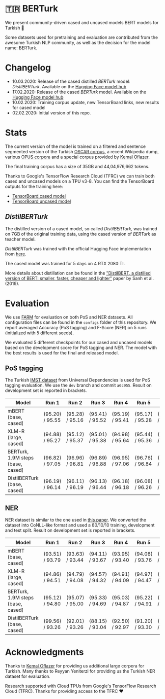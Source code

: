 # 🇹🇷 BERTurk

We present community-driven cased and uncased models BERT models for Turkish 🎉

Some datasets used for pretraining and evaluation are contributed from the
awesome Turkish NLP community, as well as the decision for the model name: BERTurk.

# Changelog

* 10.03.2020: Release of the cased distilled *BERTurk* model: *DistilBERTurk*.
              Available on the [Hugging Face model hub](https://huggingface.co/dbmdz/distilbert-base-turkish-cased)
* 17.02.2020: Release of the cased *BERTurk* model.
              Available on the [Hugging Face model hub](https://huggingface.co/dbmdz/bert-base-turkish-cased)
* 10.02.2020: Training corpus update, new TensorBoard links, new results for cased model
* 02.02.2020: Initial version of this repo.

# Stats

The current version of the model is trained on a filtered and sentence
segmented version of the Turkish [OSCAR corpus](https://traces1.inria.fr/oscar/),
a recent Wikipedia dump, various [OPUS corpora](http://opus.nlpl.eu/) and a
special corpus provided by [Kemal Oflazer](http://www.andrew.cmu.edu/user/ko/).

The final training corpus has a size of 35GB and 44,04,976,662 tokens.

Thanks to Google's TensorFlow Research Cloud (TFRC) we can train both cased and
uncased models on a TPU v3-8. You can find the TensorBoard outputs for
the training here:

* [TensorBoard cased model](https://tensorboard.dev/experiment/ZgFk8LclQOKdW0pYWviLMg/)
* [TensorBoard uncased model](https://tensorboard.dev/experiment/5LlD11cWRwexyqKSEPPXGA/)

## *DistilBERTurk*

The distilled version of a cased model, so called *DistilBERTurk*, was trained
on 7GB of the original training data, using the cased version of *BERTurk*
as teacher model.

*DistilBERTurk* was trained with the official Hugging Face implementation from
[here](https://github.com/huggingface/transformers/tree/master/examples/distillation).

The cased model was trained for 5 days on 4 RTX 2080 TI.

More details about distillation can be found in the
["DistilBERT, a distilled version of BERT: smaller, faster, cheaper and lighter"](https://arxiv.org/abs/1910.01108)
paper by Sanh et al. (2019).

# Evaluation

We use [FARM](https://github.com/deepset-ai/FARM) for evaluation on both PoS and NER datasets.
All configuration files can be found in the `configs` folder of this repository. We report
averaged Accuracy (PoS tagging) and F-Score (NER) on 5 runs (initialized with 5 different seeds).

We evaluated 5 different checkpoints for our cased and uncased models based on the development
score for PoS tagging and NER. The model with the best results is used for the final and released
model.

## PoS tagging

The Turkish [IMST dataset](https://github.com/UniversalDependencies/UD_Turkish-IMST) 
from Universal Dependencies is used for PoS tagging evaluation. We use the `dev` branch and
commit `a6c955`. Result on development set is reported in brackets.


| Model                                  | Run 1           | Run 2           | Run 3           | Run 4           | Run 5           | Avg.
| -------------------------------------- | --------------- | --------------- | --------------- | --------------- | --------------- | -------------------
| mBERT (base, cased)                    | (95.20) / 95.55 | (95.28) / 95.16 | (95.41) / 95.52 | (95.19) / 95.41 | (95.17) / 95.28 | (95.25) / 95.38
| XLM-R (large, cased)                   | (94.88) / 95.27 | (95.12) / 95.37 | (95.01) / 95.38 | (94.98) / 95.64 | (95.44) / 95.36 | (95.09) / 95.40
| BERTurk, 1.9M steps (base, cased)      | (96.82) / 97.05 | (96.96) / 96.81 | (96.89) / 96.88 | (96.95) / 97.06 | (96.76) / 96.84 | (96.88) / **96.93**
| DistilBERTurk (base, cased)            | (96.19) / 96.14 | (96.11) / 96.19 | (96.13) / 96.44 | (96.18) / 96.18 | (96.08) / 96.26 | (96.14) / 96.24

## NER

NER dataset is similar to the one used in [this paper](https://www.aclweb.org/anthology/P11-3019/).
We converted the dataset into CoNLL-like format and used a 80/10/10 training, development and test split.
 Result on development set is reported in brackets.

| Model                                  | Run 1           | Run 2           | Run 3           | Run 4           | Run 5           | Avg.
| -------------------------------------- | --------------- | --------------- | --------------- | --------------- | --------------- | -------------------
| mBERT (base, cased)                    | (93.51) / 93.79 | (93.63) / 93.44 | (94.11) / 93.67 | (93.95) / 93.40 | (94.08) / 93.76 | (93.86) / 93.61
| XLM-R (large, cased)                   | (94.86) / 94.51 | (94.79) / 94.08 | (94.57) / 94.32 | (94.91) / 94.09 | (94.97) / 94.47 | (94.82) / 94.29
| BERTurk, 1.9M steps (base, cased)      | (95.12) / 94.80 | (95.07) / 95.00 | (95.33) / 94.69 | (95.03) / 94.87 | (95.22) / 94.91 | (95.15) / **94.85**
| DistilBERTurk (base, cased)            | (99.56) / 93.26 | (92.01) / 93.26 | (88.15) / 93.04 | (92.50) / 92.97 | (91.20) / 93.30 | (92.68) / 93.17

# Acknowledgments

Thanks to [Kemal Oflazer](http://www.andrew.cmu.edu/user/ko/) for providing us
additional large corpora for Turkish. Many thanks to Reyyan Yeniterzi for providing
us the Turkish NER dataset for evaluation.

Research supported with Cloud TPUs from Google's TensorFlow Research Cloud (TFRC).
Thanks for providing access to the TFRC ❤️
